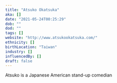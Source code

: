 ```yaml
---
title: "Atsuko Okatsuka"
aka: []
date: "2021-05-24T00:25:29"
dob: ""
dod: ""
tags: []
website: "http://www.atsukookatsuka.com/"
ethnicity: []
birthLocation: "Taiwan"
industry: []
influencedBy: []
draft: false
---
```


Atsuko is a Japanese American stand-up comedian
